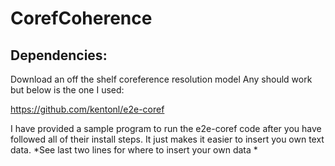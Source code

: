# CorefCoherence


## Dependencies:
Download an off the shelf coreference resolution model
Any should work but below is the one I used:

https://github.com/kentonl/e2e-coref

I have provided a sample program to run the e2e-coref code after you have
followed all of their install steps. It just makes it easier to insert
you own text data.
*See last two lines for where to insert your own data *

